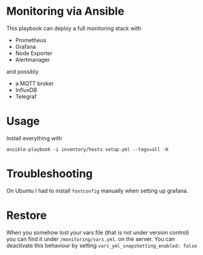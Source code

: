 # Monitoring via Ansible


This playbook can deploy a full monitoring stack with

* Prometheus
* Grafana
* Node Exporter
* Alertmanager

and possibly

* a MQTT broker
* InfluxDB
* Telegraf

# Usage

Install everything with

```shell
ansible-playbook -i inventory/hosts setup.yml --tags=all -K
```


# Troubleshooting

On Ubuntu I had to install `fontconfig` manually when setting up grafana.

# Restore

When you somehow lost your vars file (that is not under version control) you can find it under `/monitoring/vars.yml`. on the server.
You can deactivate this behaviour by setting `vars_yml_snapshotting_enabled: false`